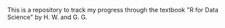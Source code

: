 This is a repository to track my progress through the textbook "R for Data Science" by H. W. and G. G. 
